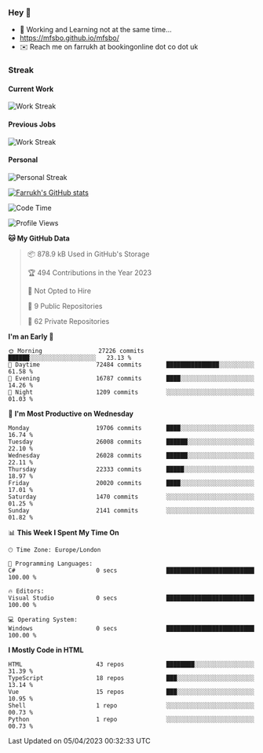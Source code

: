 ### Hey 👋

- 🏃 Working and Learning not at the same time...
- https://mfsbo.github.io/mfsbo/
- ✉️ Reach me on farrukh at bookingonline dot co dot uk

### Streak
#### Current Work
![Work Streak](https://streak-stats.demolab.com/?user=mfsbo)
#### Previous Jobs
![Work Streak](https://streak-stats.demolab.com/?user=farrukhcw)
#### Personal
![Personal Streak](https://streak-stats.demolab.com/?user=farrukhsubhani)

[![Farrukh's GitHub stats](https://github-readme-stats.vercel.app/api?username=mfsbo&hide=stars&count_private=true)](https://github.com/mfsbo/)

<!--START_SECTION:waka-->
![Code Time](http://img.shields.io/badge/Code%20Time-247%20hrs%2026%20mins-blue)

![Profile Views](http://img.shields.io/badge/Profile%20Views-34-blue)

**🐱 My GitHub Data** 

> 📦 878.9 kB Used in GitHub's Storage 
 > 
> 🏆 494 Contributions in the Year 2023
 > 
> 🚫 Not Opted to Hire
 > 
> 📜 9 Public Repositories 
 > 
> 🔑 62 Private Repositories 
 > 
**I'm an Early 🐤** 

```text
🌞 Morning                27226 commits       ██████░░░░░░░░░░░░░░░░░░░   23.13 % 
🌆 Daytime                72484 commits       ███████████████░░░░░░░░░░   61.58 % 
🌃 Evening                16787 commits       ████░░░░░░░░░░░░░░░░░░░░░   14.26 % 
🌙 Night                  1209 commits        ░░░░░░░░░░░░░░░░░░░░░░░░░   01.03 % 
```
📅 **I'm Most Productive on Wednesday** 

```text
Monday                   19706 commits       ████░░░░░░░░░░░░░░░░░░░░░   16.74 % 
Tuesday                  26008 commits       ██████░░░░░░░░░░░░░░░░░░░   22.10 % 
Wednesday                26028 commits       ██████░░░░░░░░░░░░░░░░░░░   22.11 % 
Thursday                 22333 commits       █████░░░░░░░░░░░░░░░░░░░░   18.97 % 
Friday                   20020 commits       ████░░░░░░░░░░░░░░░░░░░░░   17.01 % 
Saturday                 1470 commits        ░░░░░░░░░░░░░░░░░░░░░░░░░   01.25 % 
Sunday                   2141 commits        ░░░░░░░░░░░░░░░░░░░░░░░░░   01.82 % 
```


📊 **This Week I Spent My Time On** 

```text
🕑︎ Time Zone: Europe/London

💬 Programming Languages: 
C#                       0 secs              █████████████████████████   100.00 % 

🔥 Editors: 
Visual Studio            0 secs              █████████████████████████   100.00 % 

💻 Operating System: 
Windows                  0 secs              █████████████████████████   100.00 % 
```

**I Mostly Code in HTML** 

```text
HTML                     43 repos            ████████░░░░░░░░░░░░░░░░░   31.39 % 
TypeScript               18 repos            ███░░░░░░░░░░░░░░░░░░░░░░   13.14 % 
Vue                      15 repos            ███░░░░░░░░░░░░░░░░░░░░░░   10.95 % 
Shell                    1 repo              ░░░░░░░░░░░░░░░░░░░░░░░░░   00.73 % 
Python                   1 repo              ░░░░░░░░░░░░░░░░░░░░░░░░░   00.73 % 
```




 Last Updated on 05/04/2023 00:32:33 UTC
<!--END_SECTION:waka-->
<!--
**mfsbo/mfsbo** is a ✨ _special_ ✨ repository because its `README.md` (this file) appears on your GitHub profile.

Here are some ideas to get you started:

- 🔭 I’m currently working on ...
- 🌱 I’m currently learning ...
- 👯 I’m looking to collaborate on ...
- 🤔 I’m looking for help with ...
- 💬 Ask me about ...
- 📫 How to reach me: ...
- 😄 Pronouns: ...
- ⚡ Fun fact: ...
-->
